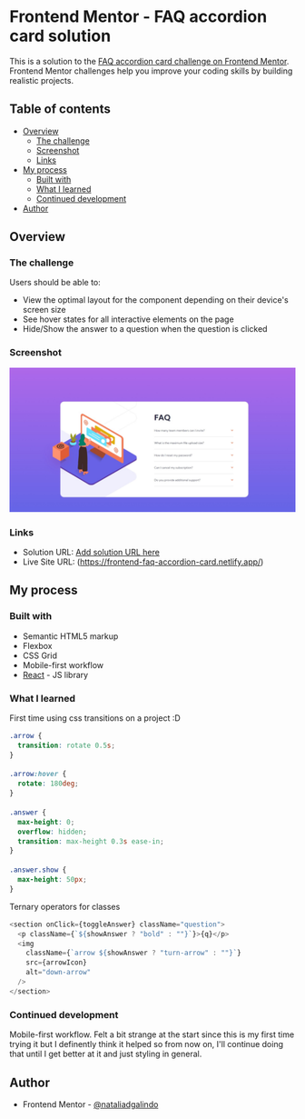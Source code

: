 # Frontend Mentor - FAQ accordion card solution

This is a solution to the [FAQ accordion card challenge on Frontend Mentor](https://www.frontendmentor.io/challenges/faq-accordion-card-XlyjD0Oam). Frontend Mentor challenges help you improve your coding skills by building realistic projects.

## Table of contents

- [Overview](#overview)
  - [The challenge](#the-challenge)
  - [Screenshot](#screenshot)
  - [Links](#links)
- [My process](#my-process)
  - [Built with](#built-with)
  - [What I learned](#what-i-learned)
  - [Continued development](#continued-development)
- [Author](#author)

## Overview

### The challenge

Users should be able to:

- View the optimal layout for the component depending on their device's screen size
- See hover states for all interactive elements on the page
- Hide/Show the answer to a question when the question is clicked

### Screenshot

![](/public/faq-accordion-ss.jpeg)

### Links

- Solution URL: [Add solution URL here](https://your-solution-url.com)
- Live Site URL: (https://frontend-faq-accordion-card.netlify.app/)

## My process

### Built with

- Semantic HTML5 markup
- Flexbox
- CSS Grid
- Mobile-first workflow
- [React](https://reactjs.org/) - JS library

### What I learned

First time using css transitions on a project :D

```css
.arrow {
  transition: rotate 0.5s;
}

.arrow:hover {
  rotate: 180deg;
}

.answer {
  max-height: 0;
  overflow: hidden;
  transition: max-height 0.3s ease-in;
}

.answer.show {
  max-height: 50px;
}
```

Ternary operators for classes

```js
<section onClick={toggleAnswer} className="question">
  <p className={`${showAnswer ? "bold" : ""}`}>{q}</p>
  <img
    className={`arrow ${showAnswer ? "turn-arrow" : ""}`}
    src={arrowIcon}
    alt="down-arrow"
  />
</section>
```

### Continued development

Mobile-first workflow. Felt a bit strange at the start since this is my first time trying it but I definently think it helped so from now on, I'll continue doing that until I get better at it and just styling in general.

## Author

- Frontend Mentor - [@nataliadgalindo](https://www.frontendmentor.io/profile/nataliadgalindo)
